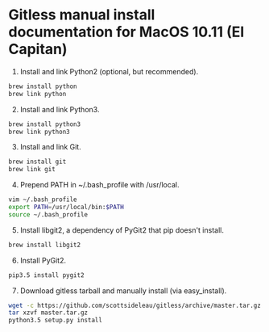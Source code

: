 # Gitless manual install documentation for MacOS 10.11 (El Capitan)

1. Install and link Python2 (optional, but recommended).
```bash
brew install python
brew link python
```
2. Install and link Python3.
```bash
brew install python3
brew link python3
```
3. Install and link Git.
```bash
brew install git
brew link git
```
4. Prepend PATH in ~/.bash_profile with /usr/local.
```bash
vim ~/.bash_profile
export PATH=/usr/local/bin:$PATH
source ~/.bash_profile
```
5. Install libgit2, a dependency of PyGit2 that pip doesn't install.
```bash
brew install libgit2
```
6. Install PyGit2.
```bash
pip3.5 install pygit2
```
7. Download gitless tarball and manually install (via easy_install).
```bash
wget -c https://github.com/scottsideleau/gitless/archive/master.tar.gz
tar xzvf master.tar.gz
python3.5 setup.py install
```
